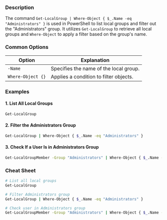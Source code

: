 ### Description

The command `Get-LocalGroup | Where-Object { $_.Name -eq "Administrators" }` is used in PowerShell to list local groups and filter out the "Administrators" group. It utilizes `Get-LocalGroup` to retrieve all local groups and `Where-Object` to apply a filter based on the group's name.

### Common Options

| Option                   | Explanation                                 |
|--------------------------|---------------------------------------------|
| `-Name`                  | Specifies the name of the local group.      |
| `Where-Object {}`        | Applies a condition to filter objects.      |

### Examples

#### 1. List All Local Groups

```bash
Get-LocalGroup
```

#### 2. Filter the Administrators Group

```bash
Get-LocalGroup | Where-Object { $_.Name -eq "Administrators" }
```

#### 3. Check If a User Is in Administrators Group

```bash
Get-LocalGroupMember -Group "Administrators" | Where-Object { $_.Name -eq "specificuser" }
```

### Cheat Sheet

```bash
# List all local groups
Get-LocalGroup

# Filter Administrators group
Get-LocalGroup | Where-Object { $_.Name -eq "Administrators" }

# Check user in Administrators group
Get-LocalGroupMember -Group "Administrators" | Where-Object { $_.Name -eq "username" }
```
